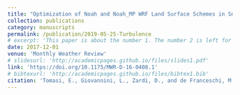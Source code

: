 ```yaml
---
title: "Optimization of Noah and Noah_MP WRF Land Surface Schemes in Snow-Melting Conditions over Complex Terrain"
collection: publications
category: manuscripts
permalink: /publication/2019-05-25-Turbulence
# excerpt: 'This paper is about the number 1. The number 2 is left for future work.'
date: 2017-12-01
venue: 'Monthly Weather Review'
# slidesurl: 'http://academicpages.github.io/files/slides1.pdf'
link: 'https://doi.org/10.1175/MWR-D-16-0408.1'
# bibtexurl: 'http://academicpages.github.io/files/bibtex1.bib'
citation: 'Tomasi, E., Giovannini, L., Zardi, D., and de Franceschi, M.: Optimization of Noah and Noah_MP WRF Land Surface Schemes in Snow-Melting Conditions over Complex Terrain. Mon. Wea. Rev., 145, 4727–4745, https://doi.org/10.1175/MWR-D-16-0408.1, 2017'
---
```

